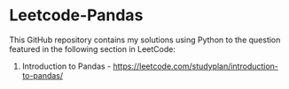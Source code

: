 # Leetcode-Pandas

This GitHub repository contains my solutions using Python to the question featured  in the following section in LeetCode:
1) Introduction to Pandas - https://leetcode.com/studyplan/introduction-to-pandas/
